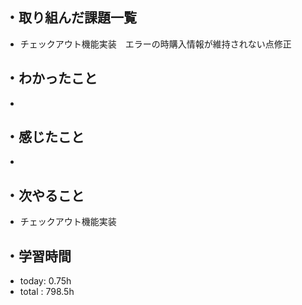 ## ・取り組んだ課題一覧
- チェックアウト機能実装　エラーの時購入情報が維持されない点修正

## ・わかったこと
- 

## ・感じたこと
- 

## ・次やること
- チェックアウト機能実装
　
## ・学習時間
- today:  0.75h
- total  : 798.5h 



